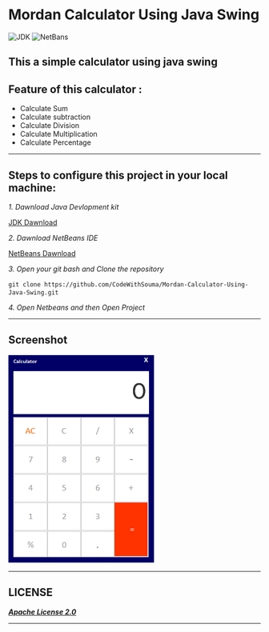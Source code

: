 # Mordan Calculator Using Java Swing 
![JDK](https://img.shields.io/badge/JDK-jdk--8u251-orange)       ![NetBans](https://img.shields.io/badge/NetBeans-v--8.2-blue)

## This  a simple calculator using java swing 

## Feature of this calculator :
- Calculate Sum
- Calculate subtraction
- Calculate Division
- Calculate Multiplication
- Calculate Percentage

---
## Steps to configure this project in your local machine:

*1. Dawnload Java Devlopment kit*

[JDK Dawnload](https://www.oracle.com/in/java/technologies/javase/javase-jdk8-downloads.html "Java Devlopment kit Dawnload Link")

*2. Dawnload NetBeans IDE*

[NetBeans Dawnload](https://netbeans.org/downloads/8.2/rc/ "NetBeans Dawnload Link")

*3. Open your git bash and Clone the repository*

``` git
git clone https://github.com/CodeWithSouma/Mordan-Calculator-Using-Java-Swing.git
```

*4. Open Netbeans and then Open Project*

---
## Screenshot

*![Calculator image](https://github.com/CodeWithSouma/Mordan-Calculator-Using-Java-Swing/blob/master/Screenshot/swing_calculator.png)*

---
## LICENSE

***[Apache License 2.0](https://github.com/CodeWithSouma/Mordan-Calculator-Using-Java-Swing/blob/master/LICENSE.txt "Apache License 2.0")***

---




